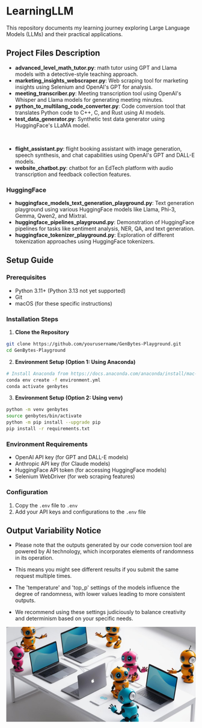 # LearningLLM

This repository documents my learning journey exploring Large Language Models (LLMs) and their practical applications. <br>

## Project Files Description

- **advanced_level_math_tutor.py**: math tutor using GPT and Llama models with a detective-style teaching approach.
- **marketing_insights_webscraper.py**: Web scraping tool for marketing insights using Selenium and OpenAI's GPT for analysis.
- **meeting_transcriber.py**: Meeting transcription tool using OpenAI's Whisper and Llama models for generating meeting minutes.
- **python_to_multilang_code_converter.py**: Code conversion tool that translates Python code to C++, C, and Rust using AI models.
- **test_data_generator.py**: Synthetic test data generator using HuggingFace's LLaMA model.

<br>

- **flight_assistant.py**: flight booking assistant with image generation, speech synthesis, and chat capabilities using OpenAI's GPT and DALL-E models.
- **website_chatbot.py**: chatbot for an EdTech platform with audio transcription and feedback collection features.

### HuggingFace
- **huggingface_models_text_generation_playground.py**: Text generation playground using various HuggingFace models like Llama, Phi-3, Gemma, Qwen2, and Mixtral.
- **huggingface_pipelines_playground.py**: Demonstration of HuggingFace pipelines for tasks like sentiment analysis, NER, QA, and text generation.
- **huggingface_tokenizer_playground.py**: Exploration of different tokenization approaches using HuggingFace tokenizers.


## Setup Guide

### Prerequisites
- Python 3.11+ (Python 3.13 not yet supported)
- Git
- macOS (for these specific instructions)

### Installation Steps

1. **Clone the Repository**
```bash
git clone https://github.com/yourusername/GenBytes-Playground.git
cd GenBytes-Playground
```

2. **Environment Setup (Option 1: Using Anaconda)**
```bash
# Install Anaconda from https://docs.anaconda.com/anaconda/install/mac-os/
conda env create -f environment.yml
conda activate genbytes
```

3. **Environment Setup (Option 2: Using venv)**
```bash
python -m venv genbytes
source genbytes/bin/activate
python -m pip install --upgrade pip
pip install -r requirements.txt
```

### Environment Requirements
- OpenAI API key (for GPT and DALL-E models)
- Anthropic API key (for Claude models)
- HuggingFace API token (for accessing HuggingFace models)
- Selenium WebDriver (for web scraping features)

### Configuration
1. Copy the `.env` file to `.env`
2. Add your API keys and configurations to the `.env` file


## Output Variability Notice
- Please note that the outputs generated by our code conversion tool are powered by AI technology, which incorporates elements of randomness in its operation. <br>

- This means you might see different results if you submit the same request multiple times. 

- The 'temperature' and 'top_p' settings of the models influence the degree of randomness, with lower values leading to more consistent outputs. 

- We recommend using these settings judiciously to balance creativity and determinism based on your specific needs.

![alt text](image.png)